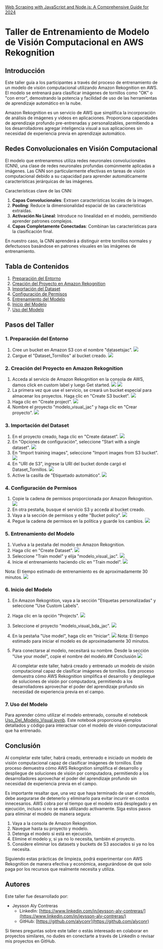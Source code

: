 [Web Scraping with JavaScript and Node.js: A Comprehensive Guide for 2024](https://uploadsblog.s3.us-east-1.amazonaws.com/uploads/1730390607239.png)

# Taller de Entrenamiento de Modelo de Visión Computacional en AWS Rekognition

## Introducción

Este taller guía a los participantes a través del proceso de entrenamiento de un modelo de visión computacional utilizando Amazon Rekognition en AWS. El modelo se entrenará para clasificar imágenes de tornillos como "OK" o "con error", demostrando la potencia y facilidad de uso de las herramientas de aprendizaje automático en la nube.

Amazon Rekognition es un servicio de AWS que simplifica la incorporación de análisis de imágenes y videos en aplicaciones. Proporciona capacidades de aprendizaje profundo pre-entrenadas y personalizables, permitiendo a los desarrolladores agregar inteligencia visual a sus aplicaciones sin necesidad de experiencia previa en aprendizaje automático.

## Redes Convolucionales en Visión Computacional

El modelo que entrenaremos utiliza redes neuronales convolucionales (CNN), una clase de redes neuronales profundas comúnmente aplicadas a imágenes. Las CNN son particularmente efectivas en tareas de visión computacional debido a su capacidad para aprender automáticamente características jerárquicas de las imágenes.

Características clave de las CNN:

1.  **Capas Convolucionales**: Extraen características locales de la imagen.
2.  **Pooling**: Reduce la dimensionalidad espacial de las características extraídas.
3.  **Activación No Lineal**: Introduce no linealidad en el modelo, permitiendo aprender patrones complejos.
4.  **Capas Completamente Conectadas**: Combinan las características para la clasificación final.

En nuestro caso, la CNN aprenderá a distinguir entre tornillos normales y defectuosos basándose en patrones visuales en las imágenes de entrenamiento.

## Tabla de Contenidos

1.  [Preparación del Entorno](#1-preparaci%C3%B3n-del-entorno)
2.  [Creación del Proyecto en Amazon Rekognition](#2-creaci%C3%B3n-del-proyecto-en-amazon-rekognition)
3.  [Importación del Dataset](#3-importaci%C3%B3n-del-dataset)
4.  [Configuración de Permisos](#4-configuraci%C3%B3n-de-permisos)
5.  [Entrenamiento del Modelo](#5-entrenamiento-del-modelo)
6.  [Inicio del Modelo](#6-inicio-del-modelo)
7.  [Uso del Modelo](#7-uso-del-modelo)

## Pasos del Taller

### 1. Preparación del Entorno

1.  Cree un bucket en Amazon S3 con el nombre "datasetsjac".
    <img src="assets/Imagen1.png">
2.  Cargue el "Dataset_Tornillos" al bucket creado.
    <img src="assets/Imagen2.png">

### 2. Creación del Proyecto en Amazon Rekognition

1.  Acceda al servicio de Amazon Rekognition en la consola de AWS, damos click en custom label y luego Get started.
    <img src="assets/Imagen3.png">
    <img src="assets/Imagen4.png">
2.  La primera vez que use el servicio, se creará un bucket especial para almacenar los proyectos. Haga clic en "Create S3 bucket".
    <img src="assets/Imagen5.png">
3.  Haga clic en "Create project".
    <img src="assets/Imagen6.png">
4.  Nombre el proyecto "modelo_visual_jac" y haga clic en "Crear proyecto".
    <img src="assets/Imagen7.png">

### 3. Importación del Dataset

1.  En el proyecto creado, haga clic en "Create dataset".
    <img src="assets/Imagen8.png">
2.  En "Opciones de configuración", seleccione "Start with a single dataset".
    <img src="assets/Imagen9.png">
3.  En "Import training images", seleccione "Import images from S3 bucket".
    <img src="assets/Imagen10.png">
4.  En "URI de S3", ingrese la URI del bucket donde cargó el Dataset_Tornillos.
    <img src="assets/Imagen11.png">
5.  Active la casilla de "Etiquetado automático".
    <img src="assets/Imagen12.png">

### 4. Configuración de Permisos

1.  Copie la cadena de permisos proporcionada por Amazon Rekognition.
    <img src="assets/Imagen13.png">
2.  En otra pestaña, busque el servicio S3 y acceda al bucket creado.
3.  Vaya a la sección de permisos y edite "Bucket policy".
    <img src="assets/Imagen14.png">
4.  Pegue la cadena de permisos en la política y guarde los cambios.
    <img src="assets/Imagen15.png">

### 5. Entrenamiento del Modelo

1.  Vuelva a la pestaña del modelo en Amazon Rekognition.
2.  Haga clic en "Create Dataset".
    <img src="assets/Imagen16.png">
3.  Seleccione "Train model" y elija "modelo_visual_jac".
    <img src="assets/Imagen17.png">
4.  Inicie el entrenamiento haciendo clic en "Train model".
    <img src="assets/Imagen18.png">

Nota: El tiempo estimado de entrenamiento es de aproximadamente 30 minutos.
<img src="assets/Imagen19.png">

### 6. Inicio del Modelo

1. En Amazon Rekognition, vaya a la sección "Etiquetas personalizadas" y seleccione "Use Custom Labels".
2. Haga clic en la opción "Projects".
   <img src="assets/Imagen20.png">
3. Seleccione el proyecto "modelo_visual_bda_jac".
   <img src="assets/Imagen21.png">
4. En la pestaña "Use model", haga clic en "Iniciar".
   <img src="assets/Imagen22.png">
   Nota: El tiempo estimado para iniciar el modelo es de aproximadamente 30 minutos.

5. Para conectarse al modelo, necesitará su nombre. Desde la sección "Use your model", copie el nombre del modelo.## Conclusión
   <img src="assets/Imagen23.png">

   Al completar este taller, habrá creado y entrenado un modelo de visión computacional capaz de clasificar imágenes de tornillos. Este proceso demuestra cómo AWS Rekognition simplifica el desarrollo y despliegue de soluciones de visión por computadora, permitiendo a los desarrolladores aprovechar el poder del aprendizaje profundo sin necesidad de experiencia previa en el campo.

### 7. Uso del Modelo

Para aprender cómo utilizar el modelo entrenado, consulte el notebook [Uso_Del_Modelo_Visual.ipynb](Uso_Del_Modelo_Visual.ipynb). Este notebook proporciona ejemplos detallados y código para interactuar con el modelo de visión computacional que ha entrenado.

## Conclusión

Al completar este taller, habrá creado, entrenado e iniciado un modelo de visión computacional capaz de clasificar imágenes de tornillos. Este proceso demuestra cómo AWS Rekognition simplifica el desarrollo y despliegue de soluciones de visión por computadora, permitiendo a los desarrolladores aprovechar el poder del aprendizaje profundo sin necesidad de experiencia previa en el campo.

Es importante resaltar que, una vez que haya terminado de usar el modelo, debe asegurarse de detenerlo y eliminarlo para evitar incurrir en costos innecesarios. AWS cobra por el tiempo que el modelo está desplegado y en ejecución, incluso si no se está utilizando activamente. Siga estos pasos para eliminar el modelo de manera segura:

1.  Vaya a la consola de Amazon Rekognition.
2.  Navegue hasta su proyecto y modelo.
3.  Detenga el modelo si está en ejecución.
4.  Elimine el modelo y, si ya no lo necesita, también el proyecto.
5.  Considere eliminar los datasets y buckets de S3 asociados si ya no los necesita.

Siguiendo estas prácticas de limpieza, podrá experimentar con AWS Rekognition de manera efectiva y económica, asegurándose de que solo paga por los recursos que realmente necesita y utiliza.

## Autores

Este taller fue desarrollado por:

- Jeysson Aly Contreras
  - LinkedIn: [https://www.linkedin.com/in/jeysson-aly-contreras/](https://www.linkedin.com/in/jeysson-aly-contreras/)
  - GitHub: [https://github.com/alyconr](https://github.com/alyconr)

Si tienes preguntas sobre este taller o estás interesado en colaborar en proyectos similares, no dudes en conectarte a través de LinkedIn o revisar mis proyectos en GitHub.
